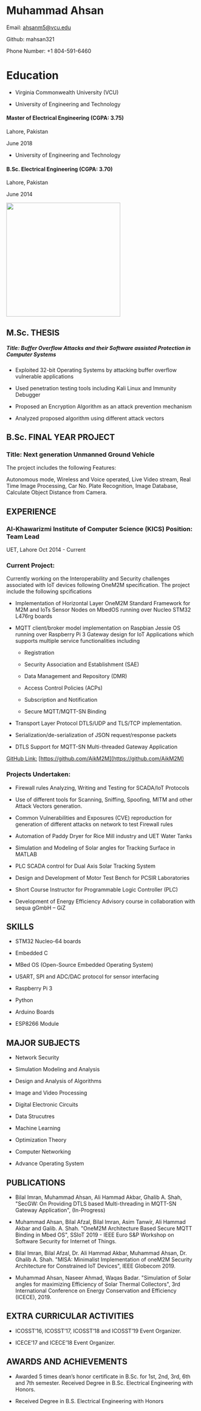 Muhammad Ahsan
==============

Email: [ahsanm5@vcu.edu](mailto:ahsanm5@vcu.edu)

Github: mahsan321

Phone Number: +1 804-591-6460

Education
==============

* Virginia Commonwealth University (VCU)

* University of Engineering and Technology

#### Master of Electrical Engineering (CGPA: 3.75)

  

Lahore, Pakistan 

June 2018

* University of Engineering and Technology

#### B.Sc. Electrical Engineering (CGPA: 3.70)

  

Lahore, Pakistan

June 2014




<img src="https://user-images.githubusercontent.com/101203375/168688752-7cb89b99-a107-42c5-b71e-6d0961103cb3.jpg" width ="300" height="300">



## M.Sc. THESIS





##### Title: Buffer Overflow Attacks and their Software assisted Protection in Computer Systems

* Exploited 32-bit Operating Systems by attacking buffer overflow vulnerable applications 

* Used penetration testing tools including Kali Linux and Immunity Debugger

* Proposed an Encryption Algorithm as an attack prevention mechanism 

* Analyzed proposed algorithm using different attack vectors

B.Sc. FINAL YEAR PROJECT
------------------------

### Title: Next generation Unmanned Ground Vehicle

The project includes the following Features:

Autonomous mode, Wireless and Voice operated, Live Video stream, Real Time Image Processing, Car No. Plate Recognition, Image Database, Calculate Object Distance from Camera.

EXPERIENCE
----------

### Al-Khawarizmi Institute of Computer Science (KICS) Position: Team Lead

UET, Lahore Oct 2014 - Current

### Current Project:

Currently working on the Interoperability and Security challenges associated with IoT devices following OneM2M specification. The project include the following spcifications

* Implementation of Horizontal Layer OneM2M Standard Framework for M2M and IoTs Sensor Nodes on MbedOS running over Nucleo STM32 L476rg boards

* MQTT client/broker model implementation on Raspbian Jessie OS running over Raspberry Pi 3 Gateway design for IoT Applications which supports multiple service functionalities including

    - Registration
    
    - Security Association and Establishment (SAE)
    
    - Data Management and Repository (DMR)
    
    -  Access Control Policies (ACPs)
    
    -  Subscription and Notification
    
    -  Secure MQTT/MQTT-SN Binding
    
* Transport Layer Protocol DTLS/UDP and TLS/TCP implementation. 

* Serialization/de-serialization of JSON request/response packets 

* DTLS Support for MQTT-SN Multi-threaded Gateway Application

[GitHub Link:](https://github.com/AikM2M) [https://github.com/AikM2M](https://github.com/AikM2M)

### Projects Undertaken:

* Firewall rules Analyzing, Writing and Testing for SCADA/IoT Protocols

* Use of different tools for Scanning, Sniffing, Spoofing, MITM and other Attack Vectors generation. 

* Common Vulnerabilities and Exposures (CVE) reproduction for generation of different attacks on network to test Firewall rules

* Automation of Paddy Dryer for Rice Mill industry and UET Water Tanks 

* Simulation and Modeling of Solar angles for Tracking Surface in MATLAB 

* PLC SCADA control for Dual Axis Solar Tracking System

* Design and Development of Motor Test Bench for PCSIR Laboratories 

* Short Course Instructor for Programmable Logic Controller (PLC)

* Development of Energy Efficiency Advisory course in collaboration with sequa gGmbH – GiZ

SKILLS
------
* STM32 Nucleo-64 boards 

* Embedded C 

* MBed OS (Open-Source Embedded Operating System)   

* USART, SPI and ADC/DAC protocol for sensor interfacing

* Raspberry Pi 3

* Python

* Arduino Boards

* ESP8266 Module

MAJOR SUBJECTS
--------------
* Network Security   

* Simulation Modeling and Analysis

* Design and Analysis of Algorithms

* Image and Video Processing   

* Digital Electronic Circuits

* Data Strucutres

* Machine Learning

* Optimization Theory 

* Computer Networking

* Advance Operating System

PUBLICATIONS
------------
* Bilal Imran, Muhammad Ahsan, Ali Hammad Akbar, Ghalib A. Shah, "SecGW: On Providing DTLS based Multi-threading in MQTT-SN Gateway Application", (In-Progress)

* Muhammad Ahsan, Bilal Afzal, Bilal Imran, Asim Tanwir, Ali Hammad Akbar and Galib. A. Shah. "OneM2M Architecture Based Secure MQTT Binding in Mbed OS", SSIoT 2019 - IEEE Euro S&P Workshop on Software Security for Internet of Things.

* Bilal Imran, Bilal Afzal, Dr. Ali Hammad Akbar, Muhammad Ahsan, Dr. Ghalib A. Shah. "MISA: Minimalist Implementation of oneM2M Security Architecture for Constrained IoT Devices", IEEE Globecom 2019.

* Muhammad Ahsan, Naseer Ahmad, Waqas Badar. "Simulation of Solar angles for maximizing Efficiency of Solar Thermal Collectors", 3rd International Conference on Energy Conservation and Efficiency (ICECE), 2019.

EXTRA CURRICULAR ACTIVITIES
---------------------------
* ICOSST’16, ICOSST’17, ICOSST’18 and ICOSST’19 Event Organizer.

* ICECE’17 and ICECE’18 Event Organizer.

AWARDS AND ACHIEVEMENTS
-----------------------
* Awarded 5 times dean’s honor certificate in B.Sc. for 1st, 2nd, 3rd, 6th and 7th semester. Received Degree in B.Sc. Electrical Engineering with Honors.

* Received Degree in B.S. Electrical Engineering with Honors
